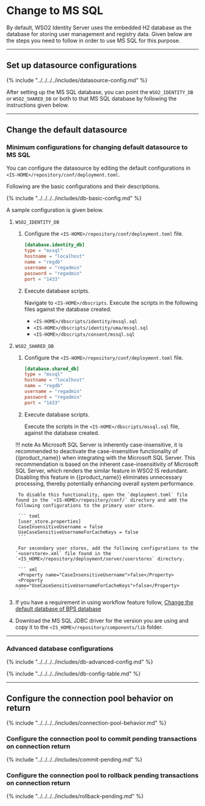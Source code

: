 # Change to MS SQL

By default, WSO2 Identity Server uses the embedded H2 database as the database
for storing user management and registry data. Given below are the steps
you need to follow in order to use MS SQL for this purpose.

---    

## Set up datasource configurations

{% include "../../../../includes/datasource-config.md" %}
                       
After setting up the MS SQL database, you can point the `WSO2_IDENTITY_DB` or 
`WSO2_SHARED_DB` or both to that MS SQL database by following the instructions given below.

---

## Change the default datasource

### Minimum configurations for changing default datasource to MS SQL
 
You can configure the datasource by editing the default configurations in `<IS-HOME>/repository/conf/deployment.toml`. 

Following are the basic configurations and their descriptions. 

{% include "../../../../includes/db-basic-config.md" %}
 
A sample configuration is given below.

1. `WSO2_IDENTITY_DB` 

    1. Configure the `<IS-HOME>/repository/conf/deployment.toml` file.

        ``` toml
        [database.identity_db]
        type = "mssql"
        hostname = "localhost"
        name = "regdb"
        username = "regadmin"
        password = "regadmin"
        port = "1433"
        ```
    
    2. Execute database scripts.
    
        Navigate to `<IS-HOME>/dbscripts`. Execute the scripts in the following files against the database created.
        
        - `<IS-HOME>/dbscripts/identity/mssql.sql`
        - `<IS-HOME>/dbscripts/identity/uma/mssql.sql`
        - `<IS-HOME>/dbscripts/consent/mssql.sql`
        
2. `WSO2_SHARED_DB`
    
    1.  Configure the `<IS-HOME>/repository/conf/deployment.toml` file.

        ``` toml
        [database.shared_db]
        type = "mssql"
        hostname = "localhost"
        name = "regdb"
        username = "regadmin"
        password = "regadmin"
        port = "1433"
        ```
        
    2.  Execute database scripts.
    
        Execute the scripts in the `<IS-HOME>/dbscripts/mssql.sql` file, against the database created.

    !!! note
        As Microsoft SQL Server is inherently case-insensitive, it is recommended to deactivate the case-insensitive functionality of {{product_name}} when integrating with the Microsoft SQL Server.
        This recommendation is based on the inherent case-insensitivity of Microsoft SQL Server, which renders the similar feature in WSO2 IS redundant.
        Disabling this feature in {{product_name}} eliminates unnecessary processing, thereby potentially enhancing overall system performance.


        To disable this functionality, open the `deployment.toml` file found in the `<IS-HOME>/repository/conf/` directory and add the following configurations to the primary user store.

        ``` toml
        [user_store.properties]
        CaseInsensitiveUsername = false
        UseCaseSensitiveUsernameForCacheKeys = false
        ```  
    
        For secondary user stores, add the following configurations to the `<userstore>.xml` file found in the `<IS_HOME>/repository/deployment/server/userstores` directory.

        ``` xml
        <Property name="CaseInsensitiveUsername">false</Property>
        <Property name="UseCaseSensitiveUsernameForCacheKeys">false</Property>
        ```
        
3. If you have a requirement in using workflow feature follow, 
    [Change the default database of BPS database]({{base_path}}/deploy/configure/databases/carbon-database/change-datasource-bpsds)
    
4.  Download the MS SQL JDBC driver for the version you are using and copy it to the `<IS_HOME>/repository/components/lib` folder.  

---

### Advanced database configurations

{% include "../../../../includes/db-advanced-config.md" %}

{% include "../../../../includes/db-config-table.md" %}

---
  
## Configure the connection pool behavior on return 

{% include "../../../../includes/connection-pool-behavior.md" %}

### Configure the connection pool to commit pending transactions on connection return
        
{% include "../../../../includes/commit-pending.md" %}

### Configure the connection pool to rollback pending transactions on connection return

{% include "../../../../includes/rollback-pending.md" %}
